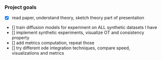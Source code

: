 ### Project goals
- [x] read paper, understand theory, sketch theory part of presentation
- [] train diffusion models for experiment on ALL synthetic datasets I have
- [] implement synthetic experiments, visualize OT and consistency property
- [] add metrics computation, repeat those
- [] try different ode integration techniques, compare speed, visualizations and metrics